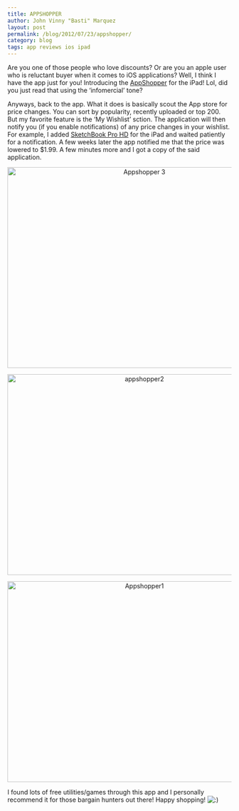 ```yaml
---
title: APPSHOPPER
author: John Vinny "Basti" Marquez
layout: post
permalink: /blog/2012/07/23/appshopper/
category: blog
tags: app reviews ios ipad
---
```

Are you one of those people who love discounts? Or are you an apple user who is reluctant buyer when it comes to iOS applications? Well, I think I have the app just for you! Introducing the <a title="AppShopper" href="http://itunes.apple.com/us/app/appshopper/id387037496?mt=8" target="_blank">AppShopper</a> for the iPad! Lol, did you just read that using the &#8216;infomercial&#8217; tone?

Anyways, back to the app. What it does is basically scout the App store for price changes. You can sort by popularity, recently uploaded or top 200. But my favorite feature is the &#8216;My Wishlist&#8217; sction. The application will then notify you (if you enable notifications) of any price changes in your wishlist. For example, I added <a title="SketchBook Pro for iPad" href="http://itunes.apple.com/gb/app/sketchbook-pro-for-ipad/id364253478?mt=8" target="_blank">SketchBook Pro HD</a> for the iPad and waited patiently for a notification. A few weeks later the app notified me that the price was lowered to $1.99. A few minutes more and I got a copy of the said application.

<p style="text-align: center;">
  <img title="Appshopper 3" alt="Appshopper 3" src="http://i1169.photobucket.com/albums/r511/johnvinnymarquez/2012-07-07150511.png" width="600" height="450" />
</p>

<p style="text-align: center;">
  <img title="appshopper2" alt="appshopper2" src="http://i1169.photobucket.com/albums/r511/johnvinnymarquez/2012-07-07150503.png" width="600" height="450" />
</p>

<p style="text-align: center;">
  <img title="Appshopper1" alt="Appshopper1" src="http://i1169.photobucket.com/albums/r511/johnvinnymarquez/2012-07-07150519.png" width="600" height="450" />
</p>

I found lots of free utilities/games through this app and I personally recommend it for those bargain hunters out there! Happy shopping! <img src="http://johnvinnymarquez.net/wp-includes/images/smilies/icon_smile.gif" alt=":)" class="wp-smiley" />